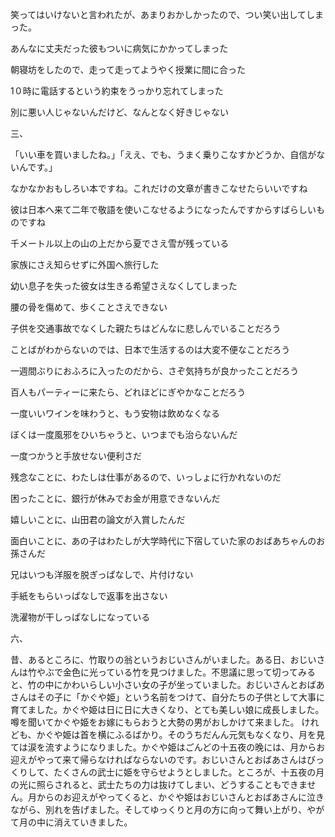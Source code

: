 

笑ってはいけないと言われたが、あまりおかしかったので、つい笑い出してしまった。

あんなに丈夫だった彼もついに病気にかかってしまった

朝寝坊をしたので、走って走ってようやく授業に間に合った

1０時に電話するという約束をうっかり忘れてしまった

別に悪い人じゃないんだけど、なんとなく好きじゃない

三、

「いい車を買いましたね。」「ええ、でも、うまく乗りこなすかどうか、自信がないんです。」

なかなかおもしろい本ですね。これだけの文章が書きこなせたらいいですね

彼は日本へ来て二年で敬語を使いこなせるようになったんですからすばらしいものですね



 千メートル以上の山の上だから夏でさえ雪が残っている

家族にさえ知らせずに外国へ旅行した

 幼い息子を失った彼女は生きる希望さえなくしてしまった

 腰の骨を傷めて、歩くことさえできない



子供を交通事故でなくした親たちはどんなに悲しんでいることだろう

 ことばがわからないのでは、日本で生活するのは大変不便なことだろう

一週間ぶりにおふろに入ったのだから、さぞ気持ちが良かったことだろう

百人もパーティーに来たら、どれほどにぎやかなことだろう



一度いいワインを味わうと、もう安物は飲めなくなる

ぼくは一度風邪をひいちゃうと、いつまでも治らないんだ

一度つかうと手放せない便利さだ



残念なことに、わたしは仕事があるので、いっしょに行かれないのだ

困ったことに、銀行が休みでお金が用意できないんだ

嬉しいことに、山田君の論文が入賞したんだ

面白いことに、あの子はわたしが大学時代に下宿していた家のおばあちゃんのお孫さんだ



兄はいつも洋服を脱ぎっぱなしで、片付けない

手紙をもらいっぱなしで返事を出さない

洗濯物が干しっぱなしになっている

六、

昔、あるところに、竹取りの翁というおじいさんがいました。ある日、おじいさんは竹やぶで金色に光っている竹を見つけました。不思議に思って切ってみると、竹の中にかわいらしい小さい女の子が坐っていました。おじいさんとおばあさんはその子に「かぐや姫」という名前をつけて、自分たちの子供として大事に育てました。かぐや姫は日に日に大きくなり、とても美しい娘に成長しました。噂を聞いてかぐや姫をお嫁にもらおうと大勢の男がおしかけて来ました。 けれども、かぐや姫は首を横にふるばかり。そのうちだんん元気もなくなり、月を見ては涙を流すようになりました。かぐや姫はごんどの十五夜の晚には、月からお迎えがやって来て帰らなければならないのです。おじいさんとおばあさんはびっくりして、たくさんの武士に姫を守らせようとしました。ところが、十五夜の月の光に照らされると、武士たちの力は抜けてしまい、どうすることもできません。月からのお迎えがやってくると、かぐや姫はおじいさんとおばあさんに泣きながら、別れを告げました。そしてゆっくりと月の方に向って舞い上がり、やがて月の中に消えていきました。